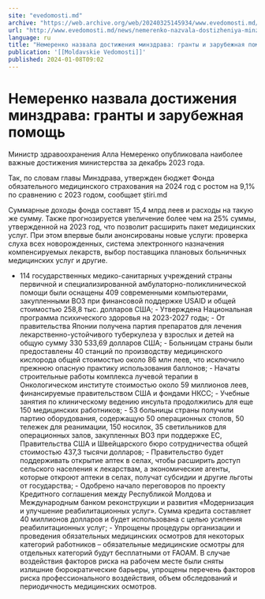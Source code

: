 ```yaml
---
site: "evedomosti.md"
archive: "https://web.archive.org/web/20240325145934/www.evedomosti.md/news/nemerenko-nazvala-dostizheniya-minzdrava-za-dekabr-2023-goda"
url: "http://www.evedomosti.md/news/nemerenko-nazvala-dostizheniya-minzdrava-za-dekabr-2023-goda"
language: ru
title: "Немеренко назвала достижения минздрава: гранты и зарубежная помощь"
publication: '[[Moldavskie Vedomosti]]'
published: 2024-01-08T09:02
---
```


# Немеренко назвала достижения минздрава: гранты и зарубежная помощь

Министр здравоохранения Алла Немеренко опубликовала наиболее важные достижения министерства за декабрь 2023 года.

Так, по словам главы Минздрава, утвержден бюджет Фонда обязательного медицинского страхования на 2024 год с ростом на 9,1% по сравнению с 2023 годом, сообщает ştiri.md

Суммарные доходы фонда составят 15,4 млрд леев и расходы на такую же сумму. Также прогнозируется увеличение более чем на 25% суммы, утвержденной на 2023 год, что позволит расширить пакет медицинских услуг. При этом впервые были анонсированы новые услуги: проверка слуха всех новорожденных, система электронного назначения компенсируемых лекарств, выбор поставщика плановых больничных медицинских услуг и другие.

- 114 государственных медико-санитарных учреждений страны первичной и специализированной амбулаторно-поликлинической помощи были оснащены 409 современными компьютерами, закупленными ВОЗ при финансовой поддержке USAID и общей стоимостью 258,8 тыс. долларов США; - Утверждена Национальная программа психического здоровья на 2023-2027 годы; - От правительства Японии получена партия препаратов для лечения лекарственно-устойчивого туберкулеза у взрослых и детей на общую сумму 330 533,69 долларов США; - Больницам страны были предоставлены 40 станций по производству медицинского кислорода общей стоимостью около 86 млн леев, что исключило прежнюю опасную практику использования баллонов; - Начаты строительные работы комплекса лучевой терапии в Онкологическом институте стоимостью около 59 миллионов леев, финансируемые правительством США и фондами НКСС; - Учебные занятия по клиническому ведению инсульта продолжились для еще 150 медицинских работников; - 53 больницы страны получили партию оборудования, содержащую 50 операционных столов, 50 тележек для реанимации, 150 носилок, 35 светильников для операционных залов, закупленных ВОЗ при поддержке ЕС, Правительства США и Швейцарского бюро сотрудничества общей стоимостью 437,3 тысячи долларов; - Правительство будет поддерживать открытие аптек в селах, чтобы расширить доступ сельского населения к лекарствам, а экономические агенты, которые откроют аптеки в селах, получат субсидии и другие льготы от государства; - Одобрено начало переговоров по проекту Кредитного соглашения между Республикой Молдова и Международным банком реконструкции и развития «Модернизация и улучшение реабилитационных услуг». Сумма кредита составляет 40 миллионов долларов и будет использована с целью усиления реабилитационных услуг; - Упрощены процедуры организации и проведения обязательных медицинских осмотров для некоторых категорий работников – обязательные медицинские осмотры для отдельных категорий будут бесплатными от FAOAM. В случае воздействия факторов риска на рабочем месте были сняты излишние бюрократические барьеры, упрощены перечень факторов риска профессионального воздействия, объем обследований и периодичность медицинских осмотров.